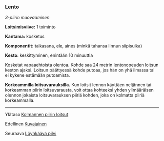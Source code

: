 ### Lento

*3-piirin muovaaminen* 

**Loitsimisviive:** 1 toiminto

**Kantama:** kosketus

**Komponentit:** taikasana, ele, aines (minkä tahansa linnun siipisulka)

**Kesto:** keskittyminen, enintään 10 minuuttia

Kosketat vapaaehtoista olentoa. Kohde saa 24 metrin lentonopeuden loitsun keston ajaksi. Loitsun päättyessä kohde putoaa, jos hän on yhä ilmassa tai ei kykene estämään putoamista.

**Korkeammilla loitsuvarauksilla.** Kun loitsit lennon käyttäen neljännen tai korkeamman piirin loitsuvarausta, voit ottaa kohteeksi yhden ylimääräisen olennon jokaista loitsuvarauksen piiriä kohden, joka on kolmatta piiriä korkeammalla.

----

Ylätaso [Kolmannen piirin loitsut](3_piirin_loitsut)

Edellinen [Kuvajainen](Kuvajainen)

Seuraava [Löyhkäävä pilvi](Löyhkäävä_pilvi)
